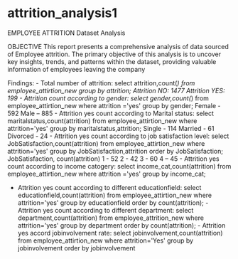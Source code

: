 # attrition_analysis1

EMPLOYEE ATTRITION 
Dataset Analysis 

OBJECTIVE 
This report presents a comprehensive analysis of data sourced 
of Employee attrition. The primary objective of this analysis 
is to uncover key insights, trends, and patterns within the 
dataset, providing valuable information of employees leaving 
the company

Findings: - Total number of attrition: 
select attrition,count(*) from employee_attirtion_new 
group by attrition; 
Attrition NO: 1477 
Attrition YES: 199 - Attrition count according to gender: 
select gender,count(*) from employee_attirtion_new 
where attrition ='yes' group by gender; 
Female - 592 
Male – 885 - Attrition yes count according to Marital status: 
select maritalstatus,count(attrition) from 
employee_attirtion_new where attrition='yes' group by 
maritalstatus,attrition; 
Single - 114 
Married - 61 
Divorced - 24 - Attrition yes count according to job satisfaction 
level: 
select JobSatisfaction,count(attrition) from 
employee_attirtion_new where attrition='yes' group by 
JobSatisfaction,attrition order by JobSatisfaction; 
JobSatisfaction, count(attrition) 
1 - 52 
2 - 42 
3 - 60 
4 – 45 - Attrition yes count according to income 
catogery: 
select income_cat,count(attrition) from 
employee_attirtion_new where attrition ='yes' group by 
income_cat; 
- Attrition yes count according to different 
educationfield: 
select educationfield,count(attrition) from 
employee_attirtion_new where attrition='yes' group by 
educationfield order by count(attrition); - Attrition yes count according to different 
department: 
select department,count(attrition) from 
employee_attrition_new where attrition='yes' group by 
department order by count(attrition); - Attrition yes accord jobinvolvement rate: 
select jobinvolvement,count(attrition) from 
employee_attirtion_new where attrition='Yes' group by 
jobinvolvement order by jobinvolvement
